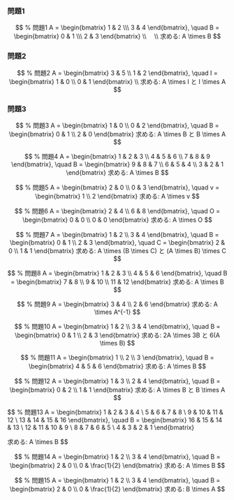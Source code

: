 
### 問題1
$$
% 問題1
A = \begin{bmatrix} 1 & 2 \\\ 3 & 4 \end{bmatrix}, \quad B = \begin{bmatrix} 0 & 1 \\\ 2 & 3 \end{bmatrix}
\\　
\\
求める: A \times B
$$

### 問題2
$$
% 問題2
A = \begin{bmatrix} 3 & 5 \\ 1 & 2 \end{bmatrix}, \quad I = \begin{bmatrix} 1 & 0 \\ 0 & 1 \end{bmatrix}
\\
求める: A \times I と I \times A
$$

### 問題3
$$
% 問題3
A = \begin{bmatrix} 1 & 0 \\ 0 & 2 \end{bmatrix}, \quad B = \begin{bmatrix} 0 & 1 \\ 2 & 0 \end{bmatrix}
求める: A \times B と B \times A
$$

$$
% 問題4
A = \begin{bmatrix} 1 & 2 & 3 \\ 4 & 5 & 6 \\ 7 & 8 & 9 \end{bmatrix}, \quad B = \begin{bmatrix} 9 & 8 & 7 \\ 6 & 5 & 4 \\ 3 & 2 & 1 \end{bmatrix}
求める: A \times B
$$

$$
% 問題5
A = \begin{bmatrix} 2 & 0 \\ 0 & 3 \end{bmatrix}, \quad v = \begin{bmatrix} 1 \\ 2 \end{bmatrix}
求める: A \times v
$$

$$
% 問題6
A = \begin{bmatrix} 2 & 4 \\ 6 & 8 \end{bmatrix}, \quad O = \begin{bmatrix} 0 & 0 \\ 0 & 0 \end{bmatrix}
求める: A \times O
$$

$$
% 問題7
A = \begin{bmatrix} 1 & 2 \\ 3 & 4 \end{bmatrix}, \quad B = \begin{bmatrix} 0 & 1 \\ 2 & 3 \end{bmatrix}, \quad C = \begin{bmatrix} 2 & 0 \\ 1 & 1 \end{bmatrix}
求める: A \times (B \times C) と (A \times B) \times C
$$

$$
% 問題8
A = \begin{bmatrix} 1 & 2 & 3 \\ 4 & 5 & 6 \end{bmatrix}, \quad B = \begin{bmatrix} 7 & 8 \\ 9 & 10 \\ 11 & 12 \end{bmatrix}
求める: A \times B
$$

$$
% 問題9
A = \begin{bmatrix} 3 & 4 \\ 2 & 6 \end{bmatrix}
求める: A \times A^{-1}
$$

$$
% 問題10
A = \begin{bmatrix} 1 & 2 \\ 3 & 4 \end{bmatrix}, \quad B = \begin{bmatrix} 0 & 1 \\ 2 & 3 \end{bmatrix}
求める: 2A \times 3B と 6(A \times B)
$$

$$
% 問題11
A = \begin{bmatrix} 1 \\ 2 \\ 3 \end{bmatrix}, \quad B = \begin{bmatrix} 4 & 5 & 6 \end{bmatrix}
求める: A \times B
$$

$$
% 問題12
A = \begin{bmatrix} 1 & 3 \\ 2 & 4 \end{bmatrix}, \quad B = \begin{bmatrix} 0 & 2 \\ 1 & 1 \end{bmatrix}
求める: A \times B と B \times A
$$

$$
% 問題13
A = \begin{bmatrix} 1 & 2 & 3 & 4 \\ 5 & 6 & 7 & 8 \\ 9 & 10 & 11 & 12 \\ 13 & 14 & 15 & 16 \end{bmatrix}, \quad B = \begin{bmatrix} 16 & 15 & 14 & 13 \\ 12 & 11 & 10 & 9 \\ 8 & 7 & 6 & 5 \\ 4 & 3 & 2 & 1 \end{bmatrix}


求める: A \times B
$$

$$
% 問題14
A = \begin{bmatrix} 1 & 2 \\ 3 & 4 \end{bmatrix}, \quad B = \begin{bmatrix} 2 & 0 \\ 0 & \frac{1}{2} \end{bmatrix}
求める: A \times B
$$

$$
% 問題15
A = \begin{bmatrix} 1 & 2 \\ 3 & 4 \end{bmatrix}, \quad B = \begin{bmatrix} 2 & 0 \\ 0 & \frac{1}{2} \end{bmatrix}
求める: B \times A
$$


